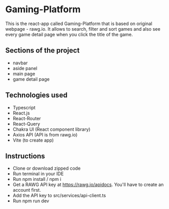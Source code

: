 # Gaming-Platform

This is the react-app called Gaming-Platform that is based on original webpage - rawg.io.
It allows to search, filter and sort games and also see every game detail page when you click the title of the game.

## Sections of the project

- navbar
- aside panel
- main page
- game detail page

## Technologies used

- Typescript
- React.js
- React-Router
- React-Query
- Chakra UI (React component library)
- Axios API (API is from rawg.io)
- Vite (to create app)

## Instructions

- Clone or download zipped code
- Run terminal in your IDE
- Run npm install / npm i
- Get a RAWG API key at https://rawg.io/apidocs. You'll have to create an account first.
- Add the API key to src/services/api-client.ts
- Run npm run dev
